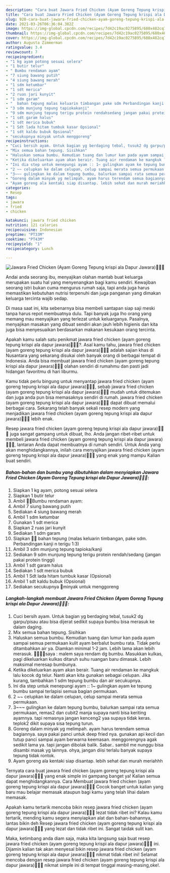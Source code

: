 ```yaml
---
description: "Cara buat Jawara Fried Chicken (Ayam Goreng Tepung krispi ala Dapur Jawara)🍗🍗😋 yang nikmat Untuk Jualan"
title: "Cara buat Jawara Fried Chicken (Ayam Goreng Tepung krispi ala Dapur Jawara)🍗🍗😋 yang nikmat Untuk Jualan"
slug: 920-cara-buat-jawara-fried-chicken-ayam-goreng-tepung-krispi-ala-dapur-jawara-yang-nikmat-untuk-jualan
date: 2021-03-26T06:36:04.382Z
image: https://img-global.cpcdn.com/recipes/7d42c19ac0275895/680x482cq70/jawara-fried-chicken-ayam-goreng-tepung-krispi-ala-dapur-jawara🍗🍗😋-foto-resep-utama.jpg
thumbnail: https://img-global.cpcdn.com/recipes/7d42c19ac0275895/680x482cq70/jawara-fried-chicken-ayam-goreng-tepung-krispi-ala-dapur-jawara🍗🍗😋-foto-resep-utama.jpg
cover: https://img-global.cpcdn.com/recipes/7d42c19ac0275895/680x482cq70/jawara-fried-chicken-ayam-goreng-tepung-krispi-ala-dapur-jawara🍗🍗😋-foto-resep-utama.jpg
author: Augusta Zimmerman
ratingvalue: 3.4
reviewcount: 7
recipeingredient:
- "1 kg ayam potong sesuai selera"
- "1 butir telur"
- " Bumbu rendaman ayam"
- "7 siung bawang putih"
- "4 siung bawang merah"
- "1 sdm ketumbar"
- "1 sdt merica"
- "2 ruas jari kunyit"
- "1 sdm garam"
- "  bahan tepung malas keluarin timbangan pake sdm Perbandingan kanji n terigu 13"
- "3 sdm munjung tepung tapiokakanji"
- "9 sdm munjung tepung terigu protein rendahsedang jangan pakai protein tinggi"
- "1 sdt garam halus"
- "1 sdt merica bubuk"
- "1 Sdt lada hitam tumbuk kasar Opsional"
- "1 sdt kaldu bubuk Opsional"
- "secukupnya minyak untuk menggoreng"
recipeinstructions:
- "Cuci bersih ayam. Untuk bagian yg berdaging tebal, tusuk2 dg garpu/pisau atau bisa dijerat sedikit supaya bumbu bisa merasuk ke dalam daging."
- "Mix semua bahan tepung. Sisihkan"
- "Haluskan semua bumbu. Kemudian tuang dan lumur kan pada ayam sampai semua permukaan kulit ayam berbalut bumbu rata. Tidak perlu ditambahkan air ya. Diamkan minimal 1-2 jam. Lebih lama akan lebih merasuk. 🍗🍗🔸🔸saya : malem saya rendam dg bumbu. Masukkan kulkas, pagi dikeluarkan kulkas ditaruh suhu ruangan baru dimasak. Lebih maksimal meresap bumbunya."
- "Ketika dikeluarkan ayam akan berair. Tuang air rendaman ke mangkuk lalu kocok dg telur. Nanti akan kita gunakan sebagai celupan. Jika kurang, tambahkan 1 sdm tepung bumbu dan air secukupnya."
- "Ini dia step untuk menepungi ayam :: 1~ gulingkan ayam ke tepung bumbu sampai terlapisi semua bagian permukaan."
- "2 ~~ celupkan ke dalam celupan, celup sampai merata semua permukaan."
- "3~~~ gulingkan ke dalam tepung bumbu, balurkan sampai rata semua permukaan, remas2 dan cubit2 manja supaya nanti bisa keriting ayamnya. tapi remasnya jangan kenceng2 yaa supaya tidak keras. teplok2 dikit supaya sisa tepung turun."
- "Goreng dalam minyak yg melimpah. ayam harus terendam semua bagiannya. saya pakai panci untuk deep fried nya. gunakan api kecil dan tutup panci sampai ayam berwarna keemasan. menggorengnya agak sedikit lama ya. tapi jangan dibolak balik. Sabar.. sambil me nunggu bisa disambi masak yg lainnya. ohya, jangan diisi terlalu banyak supaya tepung tidak rontok."
- "Ayam goreng ala kentaki siap disantap. lebih sehat dan murah meriahhh"
categories:
- Resep
tags:
- jawara
- fried
- chicken

katakunci: jawara fried chicken 
nutrition: 121 calories
recipecuisine: Indonesian
preptime: "PT33M"
cooktime: "PT43M"
recipeyield: "1"
recipecategory: Lunch

---
```



![Jawara Fried Chicken (Ayam Goreng Tepung krispi ala Dapur Jawara)🍗🍗😋](https://img-global.cpcdn.com/recipes/7d42c19ac0275895/680x482cq70/jawara-fried-chicken-ayam-goreng-tepung-krispi-ala-dapur-jawara🍗🍗😋-foto-resep-utama.jpg)

Andai anda seorang ibu, menyajikan olahan mantab buat keluarga merupakan suatu hal yang menyenangkan bagi kamu sendiri. Kewajiban seorang istri bukan cuma mengurus rumah saja, tapi anda juga harus memastikan kebutuhan nutrisi terpenuhi dan juga panganan yang dimakan keluarga tercinta wajib sedap.

Di masa  saat ini, kita sebenarnya bisa membeli santapan siap saji meski tanpa harus repot membuatnya dulu. Tapi banyak juga lho orang yang memang mau menyajikan yang terlezat untuk keluarganya. Pasalnya, menyajikan masakan yang dibuat sendiri akan jauh lebih higienis dan kita juga bisa menyesuaikan berdasarkan makanan kesukaan orang tercinta. 



Apakah kamu salah satu penikmat jawara fried chicken (ayam goreng tepung krispi ala dapur jawara)🍗🍗😋?. Asal kamu tahu, jawara fried chicken (ayam goreng tepung krispi ala dapur jawara)🍗🍗😋 adalah sajian khas di Nusantara yang sekarang disukai oleh banyak orang di berbagai tempat di Indonesia. Anda bisa membuat jawara fried chicken (ayam goreng tepung krispi ala dapur jawara)🍗🍗😋 olahan sendiri di rumahmu dan pasti jadi hidangan favoritmu di hari liburmu.

Kamu tidak perlu bingung untuk menyantap jawara fried chicken (ayam goreng tepung krispi ala dapur jawara)🍗🍗😋, sebab jawara fried chicken (ayam goreng tepung krispi ala dapur jawara)🍗🍗😋 mudah untuk ditemukan dan juga anda pun bisa memasaknya sendiri di rumah. jawara fried chicken (ayam goreng tepung krispi ala dapur jawara)🍗🍗😋 dapat dibuat memalui berbagai cara. Sekarang telah banyak sekali resep modern yang menjadikan jawara fried chicken (ayam goreng tepung krispi ala dapur jawara)🍗🍗😋 lebih enak.

Resep jawara fried chicken (ayam goreng tepung krispi ala dapur jawara)🍗🍗😋 juga sangat gampang untuk dibuat, lho. Anda jangan ribet-ribet untuk membeli jawara fried chicken (ayam goreng tepung krispi ala dapur jawara)🍗🍗😋, lantaran Anda dapat membuatnya di rumah sendiri. Untuk Anda yang akan menghidangkannya, inilah cara menyajikan jawara fried chicken (ayam goreng tepung krispi ala dapur jawara)🍗🍗😋 yang enak yang mampu Kalian buat sendiri.

<!--inarticleads1-->

##### Bahan-bahan dan bumbu yang dibutuhkan dalam menyiapkan Jawara Fried Chicken (Ayam Goreng Tepung krispi ala Dapur Jawara)🍗🍗😋:

1. Siapkan 1 kg ayam, potong sesuai selera
1. Siapkan 1 butir telur
1. Ambil  🔹🔸Bumbu rendaman ayam:
1. Ambil 7 siung bawang putih
1. Sediakan 4 siung bawang merah
1. Ambil 1 sdm ketumbar
1. Gunakan 1 sdt merica
1. Siapkan 2 ruas jari kunyit
1. Sediakan 1 sdm garam
1. Siapkan  🔹🔸 bahan tepung (malas keluarin timbangan, pake sdm. Perbandingan kanji n terigu 1:3)
1. Ambil 3 sdm munjung tepung tapioka/kanji
1. Sediakan 9 sdm munjung tepung terigu protein rendah/sedang (jangan pakai protein tinggi)
1. Ambil 1 sdt garam halus
1. Sediakan 1 sdt merica bubuk
1. Ambil 1 Sdt lada hitam tumbuk kasar (Opsional)
1. Ambil 1 sdt kaldu bubuk (Opsional)
1. Sediakan secukupnya 🔹minyak untuk menggoreng




<!--inarticleads2-->

##### Langkah-langkah membuat Jawara Fried Chicken (Ayam Goreng Tepung krispi ala Dapur Jawara)🍗🍗😋:

1. Cuci bersih ayam. Untuk bagian yg berdaging tebal, tusuk2 dg garpu/pisau atau bisa dijerat sedikit supaya bumbu bisa merasuk ke dalam daging.
1. Mix semua bahan tepung. Sisihkan
1. Haluskan semua bumbu. Kemudian tuang dan lumur kan pada ayam sampai semua permukaan kulit ayam berbalut bumbu rata. Tidak perlu ditambahkan air ya. Diamkan minimal 1-2 jam. Lebih lama akan lebih merasuk. 🍗🍗🔸🔸saya : malem saya rendam dg bumbu. Masukkan kulkas, pagi dikeluarkan kulkas ditaruh suhu ruangan baru dimasak. Lebih maksimal meresap bumbunya.
1. Ketika dikeluarkan ayam akan berair. Tuang air rendaman ke mangkuk lalu kocok dg telur. Nanti akan kita gunakan sebagai celupan. Jika kurang, tambahkan 1 sdm tepung bumbu dan air secukupnya.
1. Ini dia step untuk menepungi ayam :: 1~ gulingkan ayam ke tepung bumbu sampai terlapisi semua bagian permukaan.
1. 2 ~~ celupkan ke dalam celupan, celup sampai merata semua permukaan.
1. 3~~~ gulingkan ke dalam tepung bumbu, balurkan sampai rata semua permukaan, remas2 dan cubit2 manja supaya nanti bisa keriting ayamnya. tapi remasnya jangan kenceng2 yaa supaya tidak keras. teplok2 dikit supaya sisa tepung turun.
1. Goreng dalam minyak yg melimpah. ayam harus terendam semua bagiannya. saya pakai panci untuk deep fried nya. gunakan api kecil dan tutup panci sampai ayam berwarna keemasan. menggorengnya agak sedikit lama ya. tapi jangan dibolak balik. Sabar.. sambil me nunggu bisa disambi masak yg lainnya. ohya, jangan diisi terlalu banyak supaya tepung tidak rontok.
1. Ayam goreng ala kentaki siap disantap. lebih sehat dan murah meriahhh




Ternyata cara buat jawara fried chicken (ayam goreng tepung krispi ala dapur jawara)🍗🍗😋 yang enak simple ini gampang banget ya! Kalian semua dapat menghidangkannya. Cara Membuat jawara fried chicken (ayam goreng tepung krispi ala dapur jawara)🍗🍗😋 Cocok banget untuk kalian yang baru mau belajar memasak ataupun bagi kamu yang telah lihai dalam memasak.

Apakah kamu tertarik mencoba bikin resep jawara fried chicken (ayam goreng tepung krispi ala dapur jawara)🍗🍗😋 lezat tidak ribet ini? Kalau kamu tertarik, mending kamu segera menyiapkan alat dan bahan-bahannya, lantas bikin deh Resep jawara fried chicken (ayam goreng tepung krispi ala dapur jawara)🍗🍗😋 yang lezat dan tidak ribet ini. Sangat taidak sulit kan. 

Maka, ketimbang anda diam saja, maka kita langsung saja buat resep jawara fried chicken (ayam goreng tepung krispi ala dapur jawara)🍗🍗😋 ini. Dijamin kalian tak akan menyesal bikin resep jawara fried chicken (ayam goreng tepung krispi ala dapur jawara)🍗🍗😋 nikmat tidak ribet ini! Selamat mencoba dengan resep jawara fried chicken (ayam goreng tepung krispi ala dapur jawara)🍗🍗😋 nikmat simple ini di tempat tinggal masing-masing,oke!.

